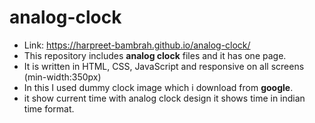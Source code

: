 # analog-clock
* Link: https://harpreet-bambrah.github.io/analog-clock/
* This repository includes **analog clock** files and it has one page.
* It is written in HTML, CSS, JavaScript and responsive on all screens (min-width:350px)
* In this I used dummy clock image which i download from **google**.
* it show current time with analog clock design it shows time in indian time format.
